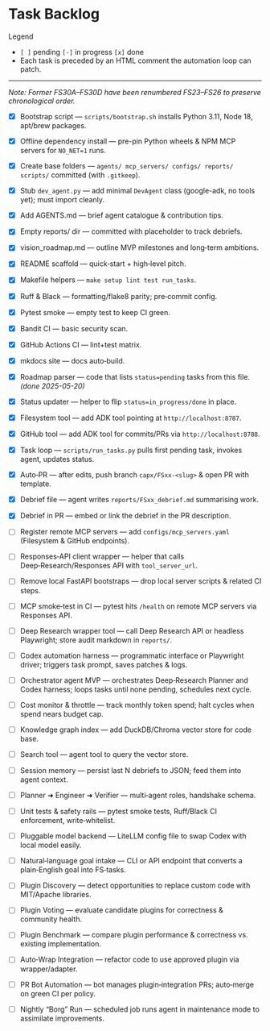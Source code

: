 # Task Backlog

Legend  

* `[ ]` pending   `[-]` in progress   `[x]` done  
* Each task is preceded by an HTML comment the automation loop can patch.

---

*Note: Former FS30A–FS30D have been renumbered FS23–FS26 to preserve chronological order.*

<!-- FS01 -->
* [x] Bootstrap script — `scripts/bootstrap.sh` installs Python 3.11, Node 18, apt/brew packages.

<!-- FS02 -->
* [x] Offline dependency install — pre-pin Python wheels & NPM MCP servers for `NO_NET=1` runs.

<!-- FS03 -->
* [x] Create base folders — `agents/ mcp_servers/ configs/ reports/ scripts/` committed (with `.gitkeep`).

<!-- FS04 -->
* [x] Stub `dev_agent.py` — add minimal `DevAgent` class (google-adk, no tools yet); must import cleanly.

<!-- FS05 -->
* [x] Add AGENTS.md — brief agent catalogue & contribution tips.

<!-- FS06 -->
* [x] Empty reports/ dir — committed with placeholder to track debriefs.

<!-- FS07 -->
* [x] vision_roadmap.md — outline MVP milestones and long‑term ambitions.

<!-- FS08 -->
* [x] README scaffold — quick‑start + high‑level pitch.

<!-- FS09 -->
* [x] Makefile helpers — `make setup lint test run_tasks`.

<!-- FS10 -->
* [x] Ruff & Black — formatting/flake8 parity; pre‑commit config.

<!-- FS11 -->
* [x] Pytest smoke — empty test to keep CI green.

<!-- FS12 -->
* [x] Bandit CI — basic security scan.

<!-- FS13 -->
* [x] GitHub Actions CI — lint+test matrix.

<!-- FS14 -->
* [x] mkdocs site — docs auto‑build.

<!-- FS15 -->
* [x] Roadmap parser — code that lists `status=pending` tasks from this file. *(done 2025-05-20)*

<!-- FS16 -->
* [x] Status updater — helper to flip `status=in_progress/done` in place.

<!-- FS17 -->
* [x] Filesystem tool — add ADK tool pointing at `http://localhost:8787`.

<!-- FS18 -->
* [x] GitHub tool — add ADK tool for commits/PRs via `http://localhost:8788`.

<!-- FS19 -->
* [x] Task loop — `scripts/run_tasks.py` pulls first pending task, invokes agent, updates status.

<!-- FS20 -->
* [x] Auto‑PR — after edits, push branch `capx/FSxx‑<slug>` & open PR with template.

<!-- FS21 -->
* [x] Debrief file — agent writes `reports/FSxx_debrief.md` summarising work.

<!-- FS22 -->
* [x] Debrief in PR — embed or link the debrief in the PR description.

<!-- FS23 -->
* [ ] Register remote MCP servers — add `configs/mcp_servers.yaml` (Filesystem & GitHub endpoints).

<!-- FS24 -->
* [ ] Responses‑API client wrapper — helper that calls Deep‑Research/Responses API with `tool_server_url`.

<!-- FS25 -->
* [ ] Remove local FastAPI bootstraps — drop local server scripts & related CI steps.

<!-- FS26 -->
* [ ] MCP smoke‑test in CI — pytest hits `/health` on remote MCP servers via Responses API.

<!-- FS27 -->
* [ ] Deep Research wrapper tool — call Deep Research API or headless Playwright; store audit markdown in `reports/`.

<!-- FS28 -->
* [ ] Codex automation harness — programmatic interface or Playwright driver; triggers task prompt, saves patches & logs.

<!-- FS29 -->
* [ ] Orchestrator agent MVP — orchestrates Deep‑Research Planner and Codex harness; loops tasks until none pending, schedules next cycle.

<!-- FS30 -->
* [ ] Cost monitor & throttle — track monthly token spend; halt cycles when spend nears budget cap.

<!-- FS31 -->
* [ ] Knowledge graph index — add DuckDB/Chroma vector store for code base.

<!-- FS32 -->
* [ ] Search tool — agent tool to query the vector store.

<!-- FS33 -->
* [ ] Session memory — persist last N debriefs to JSON; feed them into agent context.

<!-- FS34 -->
* [ ] Planner ➜ Engineer ➜ Verifier — multi‑agent roles, handshake schema.

<!-- FS35 -->
* [ ] Unit tests & safety rails — pytest smoke tests, Ruff/Black CI enforcement, write‑whitelist.

<!-- FS36 -->
* [ ] Pluggable model backend — LiteLLM config file to swap Codex with local model easily.

<!-- FS37 -->
* [ ] Natural‑language goal intake — CLI or API endpoint that converts a plain‑English goal into FS‑tasks.

<!-- FS38 -->
* [ ] Plugin Discovery — detect opportunities to replace custom code with MIT/Apache libraries.

<!-- FS39 -->
* [ ] Plugin Voting — evaluate candidate plugins for correctness & community health.

<!-- FS40 -->
* [ ] Plugin Benchmark — compare plugin performance & correctness vs. existing implementation.

<!-- FS41 -->
* [ ] Auto‑Wrap Integration — refactor code to use approved plugin via wrapper/adapter.

<!-- FS42 -->
* [ ] PR Bot Automation — bot manages plugin‑integration PRs; auto‑merge on green CI per policy.

<!-- FS43 -->
* [ ] Nightly “Borg” Run — scheduled job runs agent in maintenance mode to assimilate improvements.

